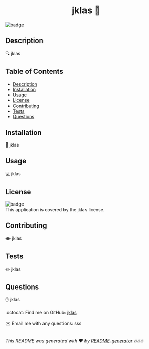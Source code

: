 <h1 align="center">jklas 👋</h1>
  
  ![badge](https://img.shields.io/badge/license-jklas-brightgreen)<br />
  
  ## Description
  🔍 jklas
  
  ## Table of Contents
  - [Description](#description)
  - [Installation](#installation)
  - [Usage](#usage)
  - [License](#license)
  - [Contributing](#contributing)
  - [Tests](#tests)
  - [Questions](#questions)
  
  ## Installation
  💾 jklas
  
  ## Usage
  💻 jklas
  
  ## License
  ![badge](https://img.shields.io/badge/license-jklas-brightgreen)
  <br />
  This application is covered by the jklas license. 
  
  ## Contributing
  👪 jklas
  
  ## Tests
  ✏️ jklas
  
  ## Questions
  ✋ jklas<br />
  <br />
  :octocat: Find me on GitHub: [jklas](https://github.com/jklas)<br />
  <br />
  ✉️ Email me with any questions: sss<br /><br />
  
  _This README was generated with ❤️ by [README-generator](https://github.com/jpd61/README-generator) 🔥🔥🔥_